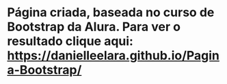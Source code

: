 # Página criada, baseada no curso de Bootstrap da Alura. Para ver o resultado clique aqui: https://danielleelara.github.io/Pagina-Bootstrap/

